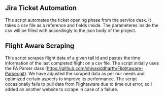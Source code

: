 ## Jira Ticket Automation

This script automates the ticket opening phase from the service desk. It takes a csv file as a reference and fields inside.
The parameteres inside the csv will be filled with accordingly to the json body of the project.

## Flight Aware Scraping
This script scrapes flight data of a given tail id and pastes the time information of the last completed flight on a csv file.
The script initially uses the FA Parser class (https://github.com/shivasiddharth/Flightaware-Parser.git). We have adjusted the scraped data as per our needs and optimized certain aspects to improve its performance.
The script occasionally fails to pull data from Flightaware due to time out error, so I added an another website to scrape in case of a failure.
